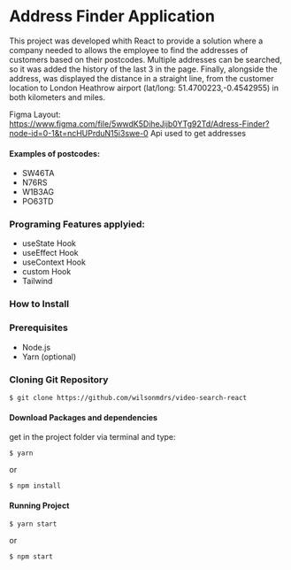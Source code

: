 # Address Finder Application

This project was developed whith React to provide a solution where a company needed to allows the employee to find the addresses of customers based on their postcodes. Multiple addresses can be searched, so it was added the history of the last 3 in the page. Finally, alongside the address, was displayed the distance in a straight line, from the customer location to London Heathrow airport (lat/long: 51.4700223,-0.4542955) in both kilometers and miles.

Figma Layout: https://www.figma.com/file/5wwdK5DiheJijb0YTg92Td/Adress-Finder?node-id=0-1&t=ncHUPrduN15i3swe-0
Api used to get addresses

#### Examples of postcodes:
* SW46TA
* N76RS
* W1B3AG
* PO63TD

### Programing Features applyied:
* useState Hook
* useEffect Hook
* useContext Hook
* custom Hook
* Tailwind

### How to Install

### Prerequisites
* Node.js
* Yarn (optional)

### Cloning Git Repository
    $ git clone https://github.com/wilsonmdrs/video-search-react

#### Download Packages and dependencies
get in the project folder via terminal and type:

    $ yarn
    
or 

    $ npm install
    
#### Running Project
    $ yarn start
or

    $ npm start


